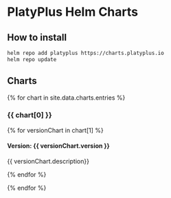 # PlatyPlus Helm Charts

## How to install

```sh
helm repo add platyplus https://charts.platyplus.io
helm repo update
```

## Charts

{% for chart in site.data.charts.entries %}

### {{ chart[0] }}

{% for versionChart in chart[1] %}

#### Version: {{ versionChart.version }}

{{ versionChart.description}}

{% endfor %}

{% endfor %}
